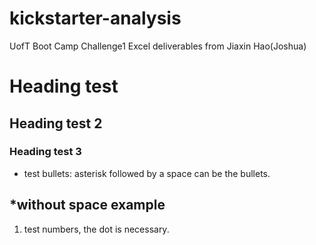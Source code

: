 # kickstarter-analysis
UofT Boot Camp Challenge1 Excel deliverables from Jiaxin Hao(Joshua)
# Heading test
## Heading test 2
### Heading test 3

* test bullets: asterisk followed by a space can be the bullets.

*without space example
---
1. test numbers, the dot is necessary.

